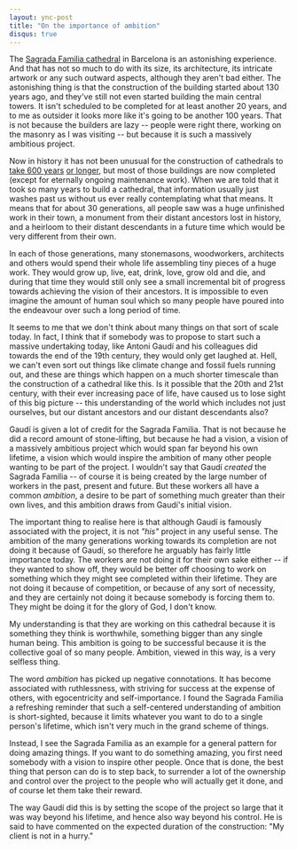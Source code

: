 ```yaml
---
layout: ync-post
title: "On the importance of ambition"
disqus: true
---
```


The [Sagrada Familia cathedral](http://www.sagradafamilia.cat/sf-eng/) in Barcelona is an
astonishing experience. And that has not so much to do with its size, its architecture, its
intricate artwork or any such outward aspects, although they aren't bad either. The astonishing
thing is that the construction of the building started about 130 years ago, and they've still not
even started building the main central towers. It isn't scheduled to be completed for at least
another 20 years, and to me as outsider it looks more like it's going to be another 100 years. That
is not because the builders are lazy -- people were right there, working on the masonry as I was
visiting -- but because it is such a massively ambitious project.

Now in history it has not been
unusual for the construction of cathedrals to
[take 600 years](http://en.wikipedia.org/wiki/Manchester_Cathedral)
[or longer](http://en.wikipedia.org/wiki/Cologne_Cathedral), but most of those buildings are now
completed (except for eternally ongoing maintenance work). When we are told that it took so many
years to build a cathedral, that information usually just washes past us without us ever really
contemplating what that means. It means that for about 30 generations, all people saw was a huge
unfinished work in their town, a monument from their distant ancestors lost in history, and a
heirloom to their distant descendants in a future time which would be very different from their
own.

In each of those generations, many stonemasons, woodworkers, architects and others would spend
their whole life assembling tiny pieces of a huge work. They would grow up, live, eat, drink, love,
grow old and die, and during that time they would still only see a small incremental bit of progress
towards achieving the vision of their ancestors. It is impossible to even imagine the amount of
human soul which so many people have poured into the endeavour over such a long period of time.

It
seems to me that we don't think about many things on that sort of scale today. In fact, I think that
if somebody was to propose to start such a massive undertaking today, like Antoni Gaudí and his
colleagues did towards the end of the 19th century, they would only get laughed at. Hell, we can't
even sort out things like climate change and fossil fuels running out, and these are things which
happen on a much shorter timescale than the construction of a cathedral like this. Is it possible
that the 20th and 21st century, with their ever increasing pace of life, have caused us to lose
sight of this big picture -- this understanding of the world which includes not just ourselves, but
our distant ancestors and our distant descendants also?

Gaudí is given a lot of credit for the
Sagrada Familia. That is not because he did a record amount of stone-lifting, but because he had a
vision, a vision of a massively ambitious project which would span far beyond his own lifetime, a
vision which would inspire the ambition of many other people wanting to be part of the project. I
wouldn't say that Gaudí *created* the Sagrada Familia -- of course it is being created by the large
number of workers in the past, present and future. But these workers all have a common *ambition*, a
desire to be part of something much greater than their own lives, and this ambition draws from
Gaudí's initial vision.

The important thing to realise here is that although Gaudí is famously
associated with the project, it is not *"his"* project in any useful sense. The ambition of the many
generations working towards its completion are not doing it because of Gaudí, so therefore he
arguably has fairly little importance today. The workers are not doing it for their own sake either
-- if they wanted to show off, they would be better off choosing to work on something which they
might see completed within their lifetime. They are not doing it because of competition, or because
of any sort of necessity, and they are certainly not doing it because somebody is forcing them to.
They might be doing it for the glory of God, I don't know.

My understanding is that they are
working on this cathedral because it is something they think is worthwhile, something bigger than
any single human being. This ambition is going to be successful because it is the collective goal of
so many people. Ambition, viewed in this way, is a very selfless thing.

The word *ambition* has
picked up negative connotations. It has become associated with ruthlessness, with striving for
success at the expense of others, with egocentricity and self-importance. I found the Sagrada
Familia a refreshing reminder that such a self-centered understanding of ambition is short-sighted,
because it limits whatever you want to do to a single person's lifetime, which isn't very much in
the grand scheme of things.

Instead, I see the Sagrada Familia as an example for a general pattern
for doing amazing things. If you want to do something amazing, you first need somebody with a vision
to inspire other people. Once that is done, the best thing that person can do is to step back, to
surrender a lot of the ownership and control over the project to the people who will actually get it
done, and of course let them take their reward.

The way Gaudí did this is by setting the scope of
the project so large that it was way beyond his lifetime, and hence also way beyond his control. He
is said to have commented on the expected duration of the construction: "My client is not in a
hurry."
